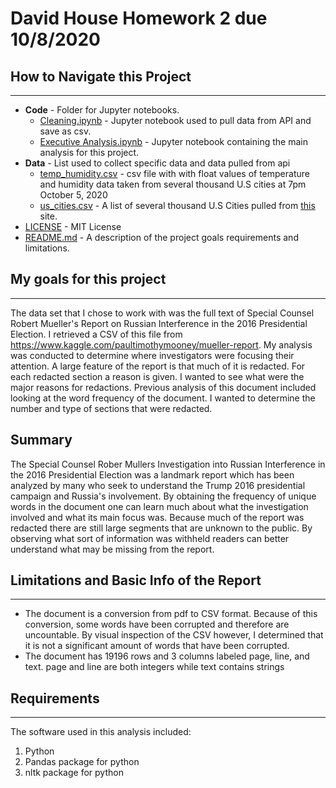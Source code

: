 # David House Homework 2 due 10/8/2020

## How to Navigate this Project

---

* **Code** - Folder for Jupyter notebooks.
    * [Cleaning.ipynb](https://github.com/DavidBrynnHouse/Data_601_HW-2/blob/master/Code/Cleaning.ipynb) - Jupyter notebook used to pull data from API and save as csv.
    *  [Executive Analysis.ipynb](https://github.com/DavidBrynnHouse/Data_601_HW-2/blob/master/Code/Executive%20Analysis.ipynb) - Jupyter notebook containing the main analysis for this project.
* **Data** - List used to collect specific data and data pulled from api
    * [temp_humidity.csv](https://github.com/DavidBrynnHouse/Data_601_HW-2/blob/master/Data/temp_humidity.csv) - csv file with with float values of temperature and humidity data taken from several thousand U.S cities at 7pm October 5, 2020
    * [us_cities.csv](https://github.com/DavidBrynnHouse/Data_601_HW-2/blob/master/Data/us_cities.csv) - A list of several thousand U.S Cities pulled from [this](https://www.britannica.com/topic/list-of-cities-and-towns-in-the-United-States-2023068) site.
* [LICENSE](https://github.com/DavidBrynnHouse/Data_601_HW-1/blob/master/LICENSE) - MIT License
* [README.md](https://github.com/DavidBrynnHouse/Data_601_HW-1/blob/master/README.md) - A description of the project goals requirements and limitations.



## My goals for this project

---

The data set that I chose to work with was the full text of Special Counsel Robert Mueller's Report on Russian Interference in the 2016 Presidential Election. I retrieved a CSV of this file from https://www.kaggle.com/paultimothymooney/mueller-report. My analysis was conducted to determine where investigators were focusing their attention. A large feature of the report is that much of it is redacted. For each redacted section a reason is given. I wanted to see what were the major reasons for redactions. Previous analysis of this document included looking at the word frequency of the document. I wanted to determine the number and type of sections that were redacted.

## Summary

The Special Counsel Rober Mullers Investigation into Russian Interference in the 2016 Presidential Election was a landmark report which has been analyzed by many who seek to understand the Trump 2016 presidential campaign and Russia's involvement. By obtaining the frequency of unique words in the document one can learn much about what the investigation involved and what its main focus was. Because much of the report was redacted there are still large segments that are unknown to the public. By observing what sort of information was withheld readers can better understand what may be missing from the report.


## Limitations and Basic Info of the Report

---

* The document is a conversion from pdf to CSV format. Because of this conversion, some words have been corrupted and therefore are uncountable. By visual inspection of the CSV however, I determined that it is not a significant amount of words that have been corrupted.
* The document has 19196 rows and 3 columns labeled page, line, and text. page and line are both integers while text contains strings


## Requirements

---

The software used in this analysis included:

1) Python
2) Pandas package for python
3) nltk package for python

